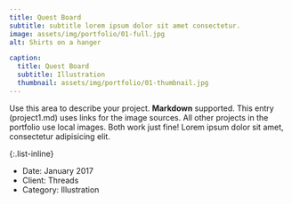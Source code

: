 ```yaml
---
title: Quest Board
subtitle: subtitle lorem ipsum dolor sit amet consectetur.
image: assets/img/portfolio/01-full.jpg
alt: Shirts on a hanger

caption:
  title: Quest Board
  subtitle: Illustration
  thumbnail: assets/img/portfolio/01-thumbnail.jpg
---
```

Use this area to describe your project. **Markdown** supported. This entry (project1.md) uses links for the image sources. All other projects in the portfolio use local images. Both work just fine! Lorem ipsum dolor sit amet, consectetur adipisicing elit. 

{:.list-inline}
- Date: January 2017
- Client: Threads
- Category: Illustration

